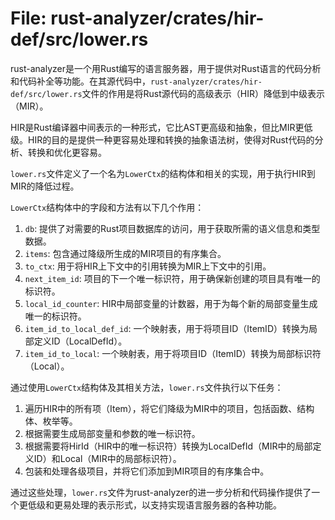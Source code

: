 # File: rust-analyzer/crates/hir-def/src/lower.rs

rust-analyzer是一个用Rust编写的语言服务器，用于提供对Rust语言的代码分析和代码补全等功能。在其源代码中，`rust-analyzer/crates/hir-def/src/lower.rs`文件的作用是将Rust源代码的高级表示（HIR）降低到中级表示（MIR）。

HIR是Rust编译器中间表示的一种形式，它比AST更高级和抽象，但比MIR更低级。HIR的目的是提供一种更容易处理和转换的抽象语法树，使得对Rust代码的分析、转换和优化更容易。

`lower.rs`文件定义了一个名为`LowerCtx`的结构体和相关的实现，用于执行HIR到MIR的降低过程。

`LowerCtx`结构体中的字段和方法有以下几个作用：

1. `db`: 提供了对需要的Rust项目数据库的访问，用于获取所需的语义信息和类型数据。
2. `items`: 包含通过降级所生成的MIR项目的有序集合。
3. `to_ctx`: 用于将HIR上下文中的引用转换为MIR上下文中的引用。
4. `next_item_id`: 项目的下一个唯一标识符，用于确保新创建的项目具有唯一的标识符。
5. `local_id_counter`: HIR中局部变量的计数器，用于为每个新的局部变量生成唯一的标识符。
6. `item_id_to_local_def_id`: 一个映射表，用于将项目ID（ItemID）转换为局部定义ID（LocalDefId）。
7. `item_id_to_local`: 一个映射表，用于将项目ID（ItemID）转换为局部标识符（Local）。

通过使用`LowerCtx`结构体及其相关方法，`lower.rs`文件执行以下任务：

1. 遍历HIR中的所有项（Item），将它们降级为MIR中的项目，包括函数、结构体、枚举等。
2. 根据需要生成局部变量和参数的唯一标识符。
3. 根据需要将HirId（HIR中的唯一标识符）转换为LocalDefId（MIR中的局部定义ID）和Local（MIR中的局部标识符）。
4. 包装和处理各级项目，并将它们添加到MIR项目的有序集合中。

通过这些处理，`lower.rs`文件为rust-analyzer的进一步分析和代码操作提供了一个更低级和更易处理的表示形式，以支持实现语言服务器的各种功能。

